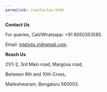 ```yaml
---
permalink: /contactus.html
---
```


**Contact Us**

For queries, Call/Whatsapp: +91 8050353585.

Email: <intelytix.in@gmail.com>.

**Reach Us**

21/1-2, 3rd Main road, Margosa road,

Between 9th and 10th Cross,

Malleshwaram, Bengaluru 560003.
